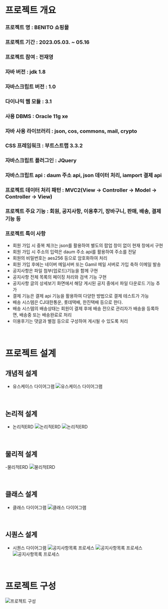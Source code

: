# 프로젝트 개요

### 프로젝트 명 : BENITO 쇼핑몰
### 프로젝트 기간 : 2023.05.03. ~ 05.16
### 프로젝트 참여 : 전재영
### 자바 버전 : jdk 1.8
### 자바스크립트 버전 : 1.0
### 다이나믹 웹 모듈 : 3.1
### 사용 DBMS : Oracle 11g xe
### 자바 사용 라이브러리 : json, cos, commons, mail, crypto
### CSS 프레임워크 : 부트스트랩 3.3.2
### 자바스크립트 플러그인 : JQuery
### 자바스크립트 api : daum 주소 api, json 데이터 처리, iamport 결제 api
### 프로젝트 데이터 처리 패턴 : MVC2(View -> Controller -> Model -> Controller -> View)
### 프로젝트 주요 기능 : 회원, 공지사항, 이용후기, 장바구니, 판매, 배송, 결제 기능 등

### 프로젝트 특이 사항
- 회원 가입 시 중복 체크는 json를 활용하여 별도의 팝업 창이 없이 현재 창에서 구현
- 회원 가입 시 주소의 입력은 daum 주소 api를 활용하여 주소를 전달
- 회원의 비밀번호는 aes256 등으로 암호화하여 처리
- 회원 가입 후에는 네이버 메일서버 또는 Gamil 메일 서버로 가입 축하 이메일 발송
- 공지사항은 파일 첨부(업로드)기능을 함께 구현
- 공지사항 전체 목록의 페이징 처리와 검색 기능 구현
- 공지사항 글의 상세보기 화면에서 해당 게시된 공지 중에서 파일 다운로드 기능 추가
- 결제 기능은 결제 api 기능을 활용하여 다양한 방법으로 결제 테스트가 가능
- 배송 시스템은 CJ대한통운, 롯데택배, 한진택배 등으로 한다.
- 배송 시스템의 배송상태는 회원이 결제 후에 배송 전으로 관리자가 배송을 등록하면, 배송중 또는 배송완료로 처리 
- 이용후기는 댓글과 별점 등으로 구성하여 게시될 수 있도록 처리

<br>

# 프로젝트 설계

## 개념적 설계
- 유스케이스 다이어그램
![유스케이스 다이어그램](./img/uscase.PNG "유스케이스 다이어그램")

<br>

## 논리적 설계
- 논리적ERD
![논리적ERD](./img/nerd.PNG "논리적 ERD")
![논리적ERD](./img/n.PNG "논리적 ERD")

<br>

## 물리적 설계
-물리적ERD
![물리적ERD](./img/merd.PNG "물리적 ERD")

<br>

## 클래스 설계
- 클래스 다이어그램
![클래스 다이어그램](./img/cd.PNG "클래스 다이어그램")

<br>

## 시퀀스 설계
- 시퀀스 다이어그램
![공지사항목록 프로세스](./img/mvc1.PNG "공지사항목록 프로세스")
![공지사항목록 프로세스](./img/mvc2.PNG "공지사항목록 프로세스")
![공지사항목록 프로세스](./img/mvc3.PNG "공지사항목록 프로세스")


<br>

# 프로젝트 구성
![프로젝트 구성](./img/list.PNG "프로젝트 구성")







